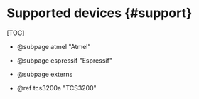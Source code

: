 
Supported devices {#support}
=================

[TOC]

  * @subpage atmel "Atmel"
  * @subpage espressif "Espressif"
  * @subpage externs

  * @ref tcs3200a "TCS3200"
